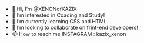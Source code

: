 - 👋 Hi, I’m @XENONofKAZIX
- 👀 I’m interested in Coading and Study!
- 🌱 I’m currently learning CSS and HTML
- 💞️ I’m looking to collaborate on frint-end developers!
- 📫 How to reach me INSTAGRAM : kazix_xenon

<!---
XENONofKAZIX/Amir is a ✨ special ✨ repository because its `README.md` (this file) appears on your GitHub profile.
You can click the Preview link to take a look at your changes.
--->
